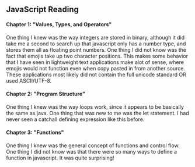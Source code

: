 ## JavaScript Reading

#### Chapter 1: "Values, Types, and Operators"

One thing I knew was the way integers are stored in binary, although it did take me a second to search up that javascript only has a number type, and stores them all as floating point numbers.
One thing I did not know was the fact that emojis take up two character positions. This makes some behavior that I have seen in lightweight text applications make alot of sense, where emojis would not function even when copy pasted in from another source. These applications most likely did not contain the full unicode standard OR used ASCII/UTF-8.

#### Chapter 2: "Program Structure"
One thing I knew was the way loops work, since it appears to be basically the same as java.
One thing that was new to me was the let statement. I had never seen a catchall defining expression like this before.

#### Chapter 3: "Functions"
One thing I knew was the general concept of functions and control flow.
One thing I did not know was that there were so many ways to define a function in javascript. It was quite surprising!